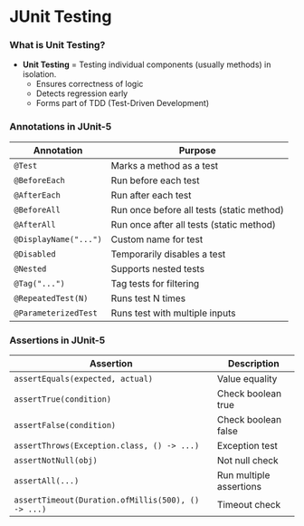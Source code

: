 # JUnit Testing
### What is Unit Testing?
- **Unit Testing** = Testing individual components (usually methods) in isolation.
  - Ensures correctness of logic
  - Detects regression early
  - Forms part of TDD (Test-Driven Development)
### Annotations in JUnit-5
| Annotation            | Purpose                                   |
| --------------------- | ----------------------------------------- |
| `@Test`               | Marks a method as a test                  |
| `@BeforeEach`         | Run before each test                      |
| `@AfterEach`          | Run after each test                       |
| `@BeforeAll`          | Run once before all tests (static method) |
| `@AfterAll`           | Run once after all tests (static method)  |
| `@DisplayName("...")` | Custom name for test                      |
| `@Disabled`           | Temporarily disables a test               |
| `@Nested`             | Supports nested tests                     |
| `@Tag("...")`         | Tag tests for filtering                   |
| `@RepeatedTest(N)`    | Runs test N times                         |
| `@ParameterizedTest`  | Runs test with multiple inputs            |
### Assertions in JUnit-5
| Assertion                                          | Description             |
| -------------------------------------------------- | ----------------------- |
| `assertEquals(expected, actual)`                   | Value equality          |
| `assertTrue(condition)`                            | Check boolean true      |
| `assertFalse(condition)`                           | Check boolean false     |
| `assertThrows(Exception.class, () -> ...)`         | Exception test          |
| `assertNotNull(obj)`                               | Not null check          |
| `assertAll(...)`                                   | Run multiple assertions |
| `assertTimeout(Duration.ofMillis(500), () -> ...)` | Timeout check           |
